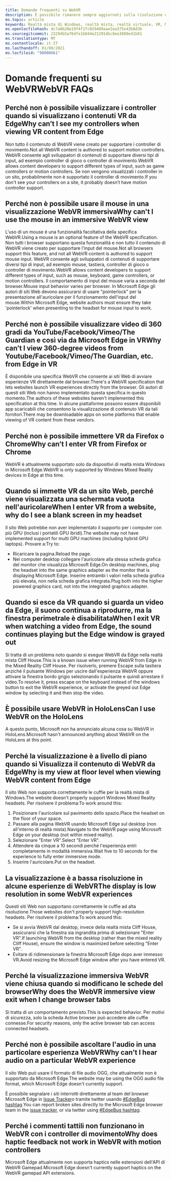 ```yaml
---
title: Domande frequenti su WebVR
description: È possibile rimanere sempre aggiornati sulla risoluzione dei problemi relativi alla realtà mista per le applicazioni Web che esulano dalla documentazione del supporto clienti standard.
ms.topic: article
keywords: Realtà mista di Windows, realtà mista, realtà virtuale, VR, MR, risoluzione dei problemi, errori, guida, supporto tecnico, WebVR
ms.openlocfilehash: dc7a0b28e19f4f1fc029489aae2ea375e43b8d3b
ms.sourcegitcommit: 2329db5a76dfe1b844e21291dbc8ee3888ed1b81
ms.translationtype: MT
ms.contentlocale: it-IT
ms.lasthandoff: 01/08/2021
ms.locfileid: "98008661"
---
```

# <a name="webvr-faqs"></a><span data-ttu-id="0971f-104">Domande frequenti su WebVR</span><span class="sxs-lookup"><span data-stu-id="0971f-104">WebVR FAQs</span></span>

## <a name="why-cant-i-see-my-controllers-when-viewing-vr-content-from-edge"></a><span data-ttu-id="0971f-105">Perché non è possibile visualizzare i controller quando si visualizzano i contenuti VR da Edge</span><span class="sxs-lookup"><span data-stu-id="0971f-105">Why can’t I see my controllers when viewing VR content from Edge</span></span>

<span data-ttu-id="0971f-106">Non tutto il contenuto di WebVR viene creato per supportare i controller di movimento.</span><span class="sxs-lookup"><span data-stu-id="0971f-106">Not all WebVR content is authored to support motion controllers.</span></span> <span data-ttu-id="0971f-107">WebVR consente agli sviluppatori di contenuti di supportare diversi tipi di input, ad esempio controller di gioco o controller di movimento.</span><span class="sxs-lookup"><span data-stu-id="0971f-107">WebVR allows content developers to support different types of input, such as game controllers or motion controllers.</span></span> <span data-ttu-id="0971f-108">Se non vengono visualizzati i controller in un sito, probabilmente non è supportato il controller di movimento.</span><span class="sxs-lookup"><span data-stu-id="0971f-108">If you don't see your controllers on a site, it probably doesn’t have motion controller support.</span></span>

## <a name="why-cant-i-use-the-mouse-in-an-immersive-webvr-view"></a><span data-ttu-id="0971f-109">Perché non è possibile usare il mouse in una visualizzazione WebVR immersiva</span><span class="sxs-lookup"><span data-stu-id="0971f-109">Why can't I use the mouse in an immersive WebVR view</span></span>

<span data-ttu-id="0971f-110">L'uso di un mouse è una funzionalità facoltativa della specifica WebVR.</span><span class="sxs-lookup"><span data-stu-id="0971f-110">Using a mouse is an optional feature of the WebVR specification.</span></span> <span data-ttu-id="0971f-111">Non tutti i browser supportano questa funzionalità e non tutto il contenuto di WebVR viene creato per supportare l'input del mouse.</span><span class="sxs-lookup"><span data-stu-id="0971f-111">Not all browsers support this feature, and not all WebVR content is authored to support mouse input.</span></span> <span data-ttu-id="0971f-112">WebVR consente agli sviluppatori di contenuti di supportare diversi tipi di input, ad esempio mouse, tastiera, controller di gioco o controller di movimento.</span><span class="sxs-lookup"><span data-stu-id="0971f-112">WebVR allows content developers to support different types of input, such as mouse, keyboard, game controllers, or motion controllers.</span></span> <span data-ttu-id="0971f-113">Il comportamento di input del mouse varia a seconda del browser.</span><span class="sxs-lookup"><span data-stu-id="0971f-113">Mouse input behavior varies per browser.</span></span> <span data-ttu-id="0971f-114">In Microsoft Edge gli autori di siti Web devono assicurarsi di usare "pointerlock" per la presentazione all'auricolare per il funzionamento dell'input del mouse.</span><span class="sxs-lookup"><span data-stu-id="0971f-114">Within Microsoft Edge, website authors must ensure they take 'pointerlock' when presenting to the headset for mouse input to work.</span></span>

## <a name="why-cant-i-view-360-degree-videos-from-youtubefacebookvimeothe-guardian-etc-from-edge-in-vr"></a><span data-ttu-id="0971f-115">Perché non è possibile visualizzare video di 360 gradi da YouTube/Facebook/Vimeo/The Guardian e così via da Microsoft Edge in VR</span><span class="sxs-lookup"><span data-stu-id="0971f-115">Why can’t I view 360-degree videos from Youtube/Facebook/Vimeo/The Guardian, etc. from Edge in VR</span></span>

<span data-ttu-id="0971f-116">È disponibile una specifica WebVR che consente ai siti Web di avviare esperienze VR direttamente dal browser.</span><span class="sxs-lookup"><span data-stu-id="0971f-116">There's a WebVR specification that lets websites launch VR experiences directly from the browser.</span></span> <span data-ttu-id="0971f-117">Gli autori di questi siti Web non hanno implementato questa specifica in questo momento.</span><span class="sxs-lookup"><span data-stu-id="0971f-117">The authors of these websites haven't implemented this specification at this time.</span></span> <span data-ttu-id="0971f-118">In alcune piattaforme possono essere disponibili app scaricabili che consentono la visualizzazione di contenuto VR da tali fornitori.</span><span class="sxs-lookup"><span data-stu-id="0971f-118">There may be downloadable apps on some platforms that enable viewing of VR content from these vendors.</span></span>

## <a name="why-cant-i-enter-vr-from-firefox-or-chrome"></a><span data-ttu-id="0971f-119">Perché non è possibile immettere VR da Firefox o Chrome</span><span class="sxs-lookup"><span data-stu-id="0971f-119">Why can’t I enter VR from Firefox or Chrome</span></span>

<span data-ttu-id="0971f-120">WebVR è attualmente supportato solo da dispositivi di realtà mista Windows in Microsoft Edge.</span><span class="sxs-lookup"><span data-stu-id="0971f-120">WebVR is only supported by Windows Mixed Reality devices in Edge at this time.</span></span>

## <a name="when-i-enter-vr-from-a-website-why-do-i-see-a-blank-screen-in-my-headset"></a><span data-ttu-id="0971f-121">Quando si immette VR da un sito Web, perché viene visualizzata una schermata vuota nell'auricolare</span><span class="sxs-lookup"><span data-stu-id="0971f-121">When I enter VR from a website, why do I see a blank screen in my headset</span></span>

<span data-ttu-id="0971f-122">Il sito Web potrebbe non aver implementato il supporto per i computer con più GPU (inclusi i portatili GPU ibridi).</span><span class="sxs-lookup"><span data-stu-id="0971f-122">The website may not have implemented support for multi GPU machines (including hybrid GPU laptops).</span></span> <span data-ttu-id="0971f-123">Provare a:</span><span class="sxs-lookup"><span data-stu-id="0971f-123">Try to:</span></span>

* <span data-ttu-id="0971f-124">Ricaricare la pagina.</span><span class="sxs-lookup"><span data-stu-id="0971f-124">Reload the page.</span></span>
* <span data-ttu-id="0971f-125">Nei computer desktop collegare l'auricolare alla stessa scheda grafica del monitor che visualizza Microsoft Edge.</span><span class="sxs-lookup"><span data-stu-id="0971f-125">On desktop machines, plug the headset into the same graphics adapter as the monitor that is displaying Microsoft Edge.</span></span> <span data-ttu-id="0971f-126">Inserire entrambi i valori nella scheda grafica più elevata, non nella scheda grafica integrata.</span><span class="sxs-lookup"><span data-stu-id="0971f-126">Plug both into the higher powered graphics card, not into the integrated graphics adapter.</span></span>

## <a name="when-i-exit-vr-when-watching-a-video-from-edge-the-sound-continues-playing-but-the-edge-window-is-grayed-out"></a><span data-ttu-id="0971f-127">Quando si esce da VR quando si guarda un video da Edge, il suono continua a riprodurre, ma la finestra perimetrale è disabilitata</span><span class="sxs-lookup"><span data-stu-id="0971f-127">When I exit VR when watching a video from Edge, the sound continues playing but the Edge window is grayed out</span></span>

<span data-ttu-id="0971f-128">Si tratta di un problema noto quando si esegue WebVR da Edge nella realtà mista Cliff House.</span><span class="sxs-lookup"><span data-stu-id="0971f-128">This is a known issue when running WebVR from Edge in the Mixed Reality Cliff House.</span></span> <span data-ttu-id="0971f-129">Per risolverlo, premere Escape sulla tastiera anziché il pulsante Windows per uscire dall'esperienza WebVR oppure attivare la finestra bordo grigio selezionando il pulsante e quindi arrestare il video.</span><span class="sxs-lookup"><span data-stu-id="0971f-129">To resolve it, press escape on the keyboard instead of the windows button to exit the WebVR experience, or activate the greyed out Edge window by selecting it and then stop the video.</span></span>

## <a name="can-i-use-webvr-on-the-hololens"></a><span data-ttu-id="0971f-130">È possibile usare WebVR in HoloLens</span><span class="sxs-lookup"><span data-stu-id="0971f-130">Can I use WebVR on the HoloLens</span></span>

<span data-ttu-id="0971f-131">A questo punto, Microsoft non ha annunciato alcuna cosa su WebVR in HoloLens.</span><span class="sxs-lookup"><span data-stu-id="0971f-131">Microsoft hasn't announced anything about WebVR on the HoloLens at this point.</span></span>

## <a name="why-is-my-view-at-floor-level-when-viewing-webvr-content-from-edge"></a><span data-ttu-id="0971f-132">Perché la visualizzazione è a livello di piano quando si Visualizza il contenuto di WebVR da Edge</span><span class="sxs-lookup"><span data-stu-id="0971f-132">Why is my view at floor level when viewing WebVR content from Edge</span></span>

<span data-ttu-id="0971f-133">Il sito Web non supporta correttamente le cuffie per la realtà mista di Windows.</span><span class="sxs-lookup"><span data-stu-id="0971f-133">The website doesn't properly support Windows Mixed Reality headsets.</span></span> <span data-ttu-id="0971f-134">Per risolvere il problema:</span><span class="sxs-lookup"><span data-stu-id="0971f-134">To work around this:</span></span>

1. <span data-ttu-id="0971f-135">Posizionare l'auricolare sul pavimento dello spazio.</span><span class="sxs-lookup"><span data-stu-id="0971f-135">Place the headset on the floor of your space.</span></span>
2. <span data-ttu-id="0971f-136">Passare alla pagina WebVR usando Microsoft Edge sul desktop (non all'interno di realtà mista).</span><span class="sxs-lookup"><span data-stu-id="0971f-136">Navigate to the WebVR page using Microsoft Edge on your desktop (not within mixed reality).</span></span>
3. <span data-ttu-id="0971f-137">Selezionare "Enter VR".</span><span class="sxs-lookup"><span data-stu-id="0971f-137">Select "Enter VR".</span></span>
4. <span data-ttu-id="0971f-138">Attendere da cinque a 10 secondi perché l'esperienza entri completamente in modalità immersiva.</span><span class="sxs-lookup"><span data-stu-id="0971f-138">Wait five to 10 seconds for the experience to fully enter immersive mode.</span></span>
5. <span data-ttu-id="0971f-139">Inserire l'auricolare.</span><span class="sxs-lookup"><span data-stu-id="0971f-139">Put on the headset.</span></span>

## <a name="the-display-is-low-resolution-in-some-webvr-experiences"></a><span data-ttu-id="0971f-140">La visualizzazione è a bassa risoluzione in alcune esperienze di WebVR</span><span class="sxs-lookup"><span data-stu-id="0971f-140">The display is low resolution in some WebVR experiences</span></span>

<span data-ttu-id="0971f-141">Questi siti Web non supportano correttamente le cuffie ad alta risoluzione.</span><span class="sxs-lookup"><span data-stu-id="0971f-141">Those websites don't properly support high-resolution headsets.</span></span> <span data-ttu-id="0971f-142">Per risolvere il problema:</span><span class="sxs-lookup"><span data-stu-id="0971f-142">To work around this:</span></span>

* <span data-ttu-id="0971f-143">Se si avvia WebVR dal desktop, invece della realtà mista Cliff House, assicurarsi che la finestra sia ingrandita prima di selezionare "Enter VR".</span><span class="sxs-lookup"><span data-stu-id="0971f-143">If launching WebVR from the desktop (rather than the mixed reality Cliff House), ensure the window is maximized before selecting "Enter VR".</span></span>
* <span data-ttu-id="0971f-144">Evitare di ridimensionare la finestra Microsoft Edge dopo aver immesso VR.</span><span class="sxs-lookup"><span data-stu-id="0971f-144">Avoid resizing the Microsoft Edge window after you have entered VR.</span></span>

## <a name="why-does-the-webvr-immersive-view-exit-when-i-change-browser-tabs"></a><span data-ttu-id="0971f-145">Perché la visualizzazione immersiva WebVR viene chiusa quando si modificano le schede del browser</span><span class="sxs-lookup"><span data-stu-id="0971f-145">Why does the WebVR immersive view exit when I change browser tabs</span></span>

<span data-ttu-id="0971f-146">Si tratta di un comportamento previsto.</span><span class="sxs-lookup"><span data-stu-id="0971f-146">This is expected behavior.</span></span> <span data-ttu-id="0971f-147">Per motivi di sicurezza, solo la scheda Active browser può accedere alle cuffie connesse.</span><span class="sxs-lookup"><span data-stu-id="0971f-147">For security reasons, only the active browser tab can access connected headsets.</span></span>

## <a name="why-cant-i-hear-audio-on-a-particular-webvr-experience"></a><span data-ttu-id="0971f-148">Perché non è possibile ascoltare l'audio in una particolare esperienza WebVR</span><span class="sxs-lookup"><span data-stu-id="0971f-148">Why can't I hear audio on a particular WebVR experience</span></span>

<span data-ttu-id="0971f-149">Il sito Web può usare il formato di file audio OGG, che attualmente non è supportato da Microsoft Edge.</span><span class="sxs-lookup"><span data-stu-id="0971f-149">The website may be using the OGG audio file format, which Microsoft Edge doesn't currently support.</span></span>

<span data-ttu-id="0971f-150">È possibile segnalare i siti interrotti direttamente al team del browser Microsoft Edge in [Issue Tracker](https://developer.microsoft.com/microsoft-edge/platform/issues/)o tramite twitter usando [#EdgeBug hashtag](https://blogs.windows.com/msedgedev/2016/08/11/edgebug-twitter/).</span><span class="sxs-lookup"><span data-stu-id="0971f-150">You can report broken sites directly to the Microsoft Edge browser team in the [issue tracker](https://developer.microsoft.com/microsoft-edge/platform/issues/), or via twitter using [#EdgeBug hashtag](https://blogs.windows.com/msedgedev/2016/08/11/edgebug-twitter/).</span></span>

## <a name="why-does-haptic-feedback-not-work-in-webvr-with-motion-controllers"></a><span data-ttu-id="0971f-151">Perché i commenti tattili non funzionano in WebVR con i controller di movimento</span><span class="sxs-lookup"><span data-stu-id="0971f-151">Why does haptic feedback not work in WebVR with motion controllers</span></span>

<span data-ttu-id="0971f-152">Microsoft Edge attualmente non supporta haptics nelle estensioni dell'API di WebVR Gamepad.</span><span class="sxs-lookup"><span data-stu-id="0971f-152">Microsoft Edge doesn't currently support haptics on the WebVR gamepad API extensions.</span></span>